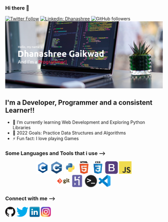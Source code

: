 ### Hi there 👋
[![Twitter Follow](https://img.shields.io/twitter/follow/dhanashreegai19?label=Follow)](https://twitter.com/intent/follow?screen_name=dhanashreegai19)
[![Linkedin: Dhanashree](https://img.shields.io/badge/-Dhanashree-blue?style=flat-square&logo=Linkedin&logoColor=white&link=https://www.linkedin.com/in/dhanashreegaikwad/)](https://www.linkedin.com/in/dhanashreegaikwad/)
![GitHub followers](https://img.shields.io/github/followers/dhanashreeg368?label=Follow&style=social)
<img src="header image.png"></img>

## I'm a Developer, Programmer and a consistent Learner!!

- 🌱 I’m currently learning Web Development and Exploring Python Libraries 
- 🥅 2022 Goals: Practice Data Structures and Algorithms
- ⚡ Fun fact: I love playing Games

### Some Languages and Tools that i use -->
<p align="center">

  <div align="center">
  
  <code><img height="40" src="https://raw.githubusercontent.com/github/explore/80688e429a7d4ef2fca1e82350fe8e3517d3494d/topics/c/c.png"></code> <code><img height="40" src="https://raw.githubusercontent.com/github/explore/80688e429a7d4ef2fca1e82350fe8e3517d3494d/topics/cpp/cpp.png"></code> 
  <code><img height="40" src="https://raw.githubusercontent.com/github/explore/80688e429a7d4ef2fca1e82350fe8e3517d3494d/topics/python/python.png"></code> <code><img height="40" src="https://raw.githubusercontent.com/github/explore/80688e429a7d4ef2fca1e82350fe8e3517d3494d/topics/html/html.png"></code> 
  <code><img height="40" src="https://raw.githubusercontent.com/github/explore/80688e429a7d4ef2fca1e82350fe8e3517d3494d/topics/css/css.png"></code> 
  <code><img height="40" src="https://raw.githubusercontent.com/github/explore/80688e429a7d4ef2fca1e82350fe8e3517d3494d/topics/bootstrap/bootstrap.png"></code> 
  <code><img height="40" src="https://raw.githubusercontent.com/github/explore/80688e429a7d4ef2fca1e82350fe8e3517d3494d/topics/javascript/javascript.png"></code>   
  <code><img height="40" src="https://raw.githubusercontent.com/github/explore/80688e429a7d4ef2fca1e82350fe8e3517d3494d/topics/git/git.png"></code> 
  <code><img height="40" src="https://raw.githubusercontent.com/devicons/devicon/master/icons/heroku/heroku-plain.svg"></code> <code><img height="40" src="https://raw.githubusercontent.com/github/explore/80688e429a7d4ef2fca1e82350fe8e3517d3494d/topics/terminal/terminal.png"></code>
  <code><img height="40" src="Icons/vscode.png"></img></code>

  </div>
  </p>

### Connect with me -->

[![GitHub](Icons/github.png)](https://github.com/dhanashreeg368)
[![Twitter](Icons/twitter.png)](https://twitter.com/DhanashreeGai19)
[![LinkedIn](Icons/linkedin.png)](https://www.linkedin.com/in/dhanashree-gaikwad/)
[![Instagram](Icons/instagram.png)](https://www.instagram.com/dhanashreeg368)